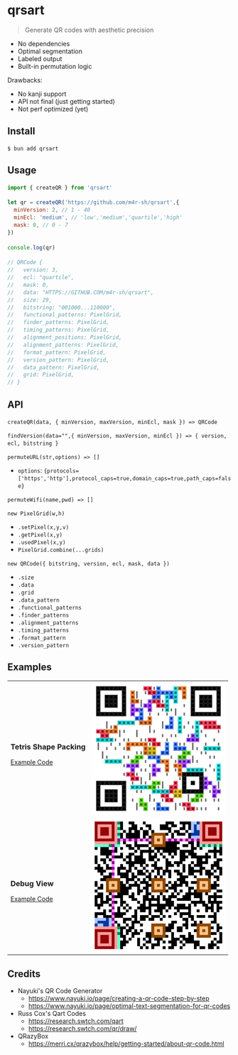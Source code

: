 # qrsart

> Generate QR codes with aesthetic precision

- No dependencies
- Optimal segmentation
- Labeled output
- Built-in permutation logic

Drawbacks:
- No kanji support
- API not final (just getting started)
- Not perf optimized (yet)

## Install

```
$ bun add qrsart
```

## Usage

```js
import { createQR } from 'qrsart'

let qr = createQR('https://github.com/m4r-sh/qrsart',{
  minVersion: 2, // 1 - 40
  minEcl: 'medium', // 'low','medium','quartile','high'
  mask: 0, // 0 - 7
})

console.log(qr)

// QRCode {
//   version: 3,
//   ecl: "quartile",
//   mask: 0,
//   data: "HTTPS://GITHUB.COM/m4r-sh/qrsart",
//   size: 29,
//   bitstring: "001000...110000",
//   functional_patterns: PixelGrid,
//   finder_patterns: PixelGrid,
//   timing_patterns: PixelGrid,
//   alignment_positions: PixelGrid,
//   alignment_patterns: PixelGrid,
//   format_pattern: PixelGrid,
//   version_pattern: PixelGrid,
//   data_pattern: PixelGrid,
//   grid: PixelGrid,
// }
```

## API

`createQR(data, { minVersion, maxVersion, minEcl, mask }) => QRCode`

`findVersion(data="",{ minVersion, maxVersion, minEcl }) => { version, ecl, bitstring }`

`permuteURL(str,options) => []`
- `options`: `{protocols=['https','http'],protocol_caps=true,domain_caps=true,path_caps=false}`

`permuteWifi(name,pwd) => []`

`new PixelGrid(w,h)`
- `.setPixel(x,y,v)`
- `.getPixel(x,y)`
- `.usedPixel(x,y)`
- `PixelGrid.combine(...grids)`

`new QRCode({ bitstring, version, ecl, mask, data })`
- `.size`
- `.data`
- `.grid`
- `.data_pattern`
- `.functional_patterns`
- `.finder_patterns`
- `.alignment_patterns`
- `.timing_patterns`
- `.format_pattern`
- `.version_pattern`

## Examples

<table>
  <tr>
    <td>
      <h3>Tetris Shape Packing</h3>
      <a href="https://github.com/m4r-sh/qrsart/tree/main/examples/tetris">Example Code</a>
    </td>
    <td>
      <img src="https://raw.githubusercontent.com/m4r-sh/qrsart/main/examples/tetris/output.png" width="300"/>
    </td>
  </tr>
  <tr>
    <td>
      <h3>Debug View</h3>
      <a href="https://github.com/m4r-sh/qrsart/tree/main/examples/debug">Example Code</a>
    </td>
    <td>
      <img src="https://raw.githubusercontent.com/m4r-sh/qrsart/main/examples/debug/output.png" width="300"/>
    </td>
  </tr>
</table>

## Credits

- Nayuki's QR Code Generator
  - https://www.nayuki.io/page/creating-a-qr-code-step-by-step
  - https://www.nayuki.io/page/optimal-text-segmentation-for-qr-codes
- Russ Cox's Qart Codes
  - https://research.swtch.com/qart
  - https://research.swtch.com/qr/draw/
- QRazyBox
  - https://merri.cx/qrazybox/help/getting-started/about-qr-code.html